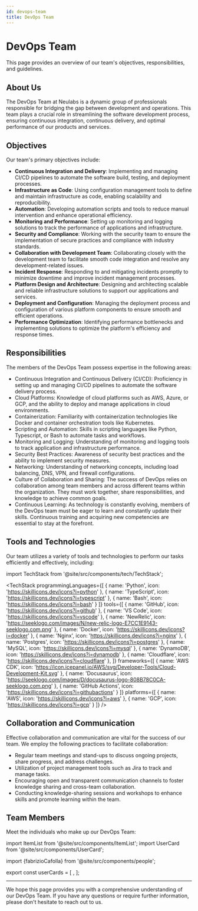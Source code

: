 ```yaml
---
id: devops-team
title: DevOps Team
---
```

# DevOps Team


This page provides an overview of our team's objectives, responsibilities, and guidelines.

## About Us

The DevOps Team at Neulabs is a dynamic group of professionals responsible for bridging the gap between development and operations. This team plays a crucial role in streamlining the software development process, ensuring continuous integration, continuous delivery, and optimal performance of our products and services.

## Objectives

Our team's primary objectives include:

- **Continuous Integration and Delivery**: Implementing and managing CI/CD pipelines to automate the software build, testing, and deployment processes.
- **Infrastructure as Code**: Using configuration management tools to define and maintain infrastructure as code, enabling scalability and reproducibility.
- **Automation**: Developing automation scripts and tools to reduce manual intervention and enhance operational efficiency.
- **Monitoring and Performance**: Setting up monitoring and logging solutions to track the performance of applications and infrastructure.
- **Security and Compliance**: Working with the security team to ensure the implementation of secure practices and compliance with industry standards.
- **Collaboration with Development Team**: Collaborating closely with the development team to facilitate smooth code integration and resolve any development-related issues.
- **Incident Response**: Responding to and mitigating incidents promptly to minimize downtime and improve incident management processes.
- **Platform Design and Architecture**: Designing and architecting scalable and reliable infrastructure solutions to support our applications and services.
- **Deployment and Configuration**: Managing the deployment process and configuration of various platform components to ensure smooth and efficient operations.
- **Performance Optimization**: Identifying performance bottlenecks and implementing solutions to optimize the platform's efficiency and response times.

## Responsibilities

The members of the DevOps Team possess expertise in the following areas:

- Continuous Integration and Continuous Delivery (CI/CD): Proficiency in setting up and managing CI/CD pipelines to automate the software delivery process.
- Cloud Platforms: Knowledge of cloud platforms such as AWS, Azure, or GCP, and the ability to deploy and manage applications in cloud environments.
- Containerization: Familiarity with containerization technologies like Docker and container orchestration tools like Kubernetes.
- Scripting and Automation: Skills in scripting languages like Python, Typescript, or Bash to automate tasks and workflows.
- Monitoring and Logging: Understanding of monitoring and logging tools to track application and infrastructure performance.
- Security Best Practices: Awareness of security best practices and the ability to implement security measures.
- Networking: Understanding of networking concepts, including load balancing, DNS, VPN, and firewall configurations.
- Culture of Collaboration and Sharing: The success of DevOps relies on collaboration among team members and across different teams within the organization. They must work together, share responsibilities, and knowledge to achieve common goals.
- Continuous Learning: As technology is constantly evolving, members of the DevOps team must be eager to learn and constantly update their skills. Continuous training and acquiring new competencies are essential to stay at the forefront.

## Tools and Technologies

Our team utilizes a variety of tools and technologies to perform our tasks efficiently and effectively, including:

import TechStack from '@site/src/components/tech/TechStack';

<TechStack 
    programmingLanguages={[
        { 
            name: 'Python', 
            icon: 'https://skillicons.dev/icons?i=python' 
        },
        { 
            name: 'TypeScript', 
            icon: 'https://skillicons.dev/icons?i=typescript' 
        },
        { 
            name: 'Bash', 
            icon: 'https://skillicons.dev/icons?i=bash' 
        }
    ]}
    tools={[
        { 
            name: 'GitHub', 
            icon: 'https://skillicons.dev/icons?i=github' 
        },
        { 
            name: 'VS Code', 
            icon: 'https://skillicons.dev/icons?i=vscode' 
        },
        { 
            name: 'NewRelic', 
            icon: 'https://seeklogo.com/images/N/new-relic-logo-E7CC1E9143-seeklogo.com.png' 
        },
        { 
            name: 'Docker', 
            icon: 'https://skillicons.dev/icons?i=docker' 
        },
        { 
            name: 'Nginx', 
            icon: 'https://skillicons.dev/icons?i=nginx' 
        },
        { 
            name: 'Postgres', 
            icon: 'https://skillicons.dev/icons?i=postgres' 
        },
        { 
            name: 'MySQL', 
            icon: 'https://skillicons.dev/icons?i=mysql' 
        },
        { 
            name: 'DynamoDB', 
            icon: 'https://skillicons.dev/icons?i=dynamodb' 
        },
        { 
            name: 'Cloudflare', 
            icon: 'https://skillicons.dev/icons?i=cloudflare' 
        },
    ]}
    frameworks={[
        { 
            name: 'AWS CDK', 
            icon: 'https://icon.icepanel.io/AWS/svg/Developer-Tools/Cloud-Development-Kit.svg' 
        },
        { 
            name: 'Docusaurus', 
            icon: 'https://seeklogo.com/images/D/docusaurus-logo-808B78C0CA-seeklogo.com.png' 
        },
        {
            name: 'GitHub Actions',
            icon: 'https://skillicons.dev/icons?i=githubactions'
        }
    ]}
    platforms={[
        { 
            name: 'AWS', 
            icon: 'https://skillicons.dev/icons?i=aws' 
        },
        { 
            name: 'GCP', 
            icon: 'https://skillicons.dev/icons?i=gcp' 
        }
    ]}
/>


## Collaboration and Communication

Effective collaboration and communication are vital for the success of our team. We employ the following practices to facilitate collaboration:

- Regular team meetings and stand-ups to discuss ongoing projects, share progress, and address challenges.
- Utilization of project management tools such as Jira to track and manage tasks.
- Encouraging open and transparent communication channels to foster knowledge sharing and cross-team collaboration.
- Conducting knowledge-sharing sessions and workshops to enhance skills and promote learning within the team.

## Team Members

Meet the individuals who make up our DevOps Team:

import ItemList from '@site/src/components/ItemList';
import UserCard from '@site/src/components/UserCard';

import {fabrizioCafolla} from '@site/src/components/people';

export const userCards = [
<UserCard item={fabrizioCafolla} />,
];

<ItemList items={userCards} />

---------------------

We hope this page provides you with a comprehensive understanding of our DevOps Team. If you have any questions or require further information, please don't hesitate to reach out to us.
